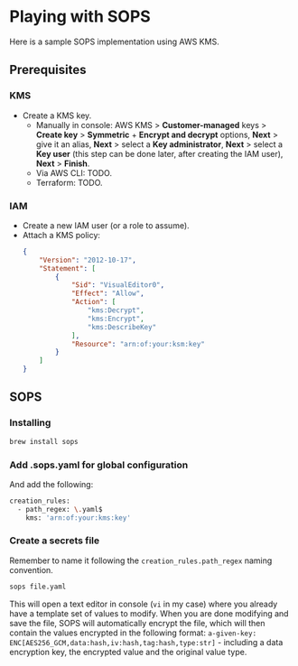 # Playing with SOPS

Here is a sample SOPS implementation using AWS KMS.

## Prerequisites

### KMS
- Create a KMS key.
    - Manually in console: AWS KMS > **Customer-managed** keys > **Create key** > **Symmetric** + **Encrypt and decrypt** options, **Next** > give it an alias, **Next** > select a **Key administrator**, **Next** > select a **Key user** (this step can be done later, after creating the IAM user), **Next** > **Finish**.
    - Via AWS CLI: TODO.
    - Terraform: TODO.

### IAM
- Create a new IAM user (or a role to assume).
- Attach a KMS policy:
    ```json
    {
        "Version": "2012-10-17",
        "Statement": [
            {
                "Sid": "VisualEditor0",
                "Effect": "Allow",
                "Action": [
                    "kms:Decrypt",
                    "kms:Encrypt",
                    "kms:DescribeKey"
                ],
                "Resource": "arn:of:your:ksm:key"
            }
        ]
    }
    ```

## SOPS

### Installing
```bash
brew install sops
```

### Add .sops.yaml for global configuration
And add the following:
```bash
creation_rules:
  - path_regex: \.yaml$
    kms: 'arn:of:your:kms:key'
```

### Create a secrets file
Remember to name it following the `creation_rules.path_regex` naming convention.
```bash
sops file.yaml
```

This will open a text editor in console (`vi` in my case) where you already have a template set of values to modify.
When you are done modifying and save the file, SOPS will automatically encrypt the file, which will then contain the values encrypted in the following format:
`a-given-key: ENC[AES256_GCM,data:hash,iv:hash,tag:hash,type:str]` - including a data encryption key, the encrypted value and the original value type.